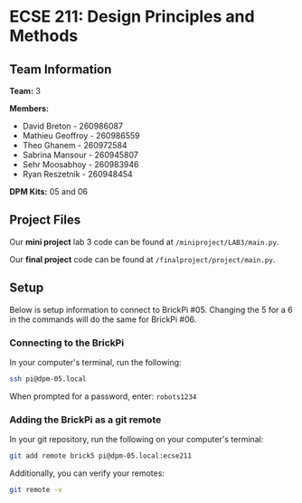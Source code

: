 # ECSE 211: Design Principles and Methods

## Team Information

__Team:__ 3  

__Members:__
- David Breton - 260986087
- Mathieu Geoffroy - 260986559
- Theo Ghanem - 260972584
- Sabrina Mansour - 260945807
- Sehr Moosabhoy - 260983946
- Ryan Reszetnik - 260948454


__DPM Kits:__ 05 and 06

## Project Files

Our __mini project__ lab 3 code can be found at `/miniproject/LAB3/main.py`.

Our __final project__ code can be found at `/finalproject/project/main.py`.

## Setup

Below is setup information to connect to BrickPi #05. Changing the 5 for a 6 in the commands will do the same for BrickPi #06.

### Connecting to the BrickPi

In your computer's terminal, run the following:
```bash
ssh pi@dpm-05.local
```
When prompted for a password, enter: `robots1234`


### Adding the BrickPi as a git remote
In your git repository, run the following on your computer's terminal:
```bash
git add remote brick5 pi@dpm-05.local:ecse211
```
Additionally, you can verify your remotes:
```bash
git remote -v
```



